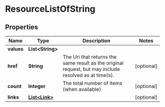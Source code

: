 
# ResourceListOfString

## Properties
Name | Type | Description | Notes
------------ | ------------- | ------------- | -------------
**values** | **List&lt;String&gt;** |  | 
**href** | **String** | The Uri that returns the same result as the original request,  but may include resolved as at time(s). |  [optional]
**count** | **Integer** | The total number of items (when available) |  [optional]
**links** | [**List&lt;Link&gt;**](Link.md) |  |  [optional]



